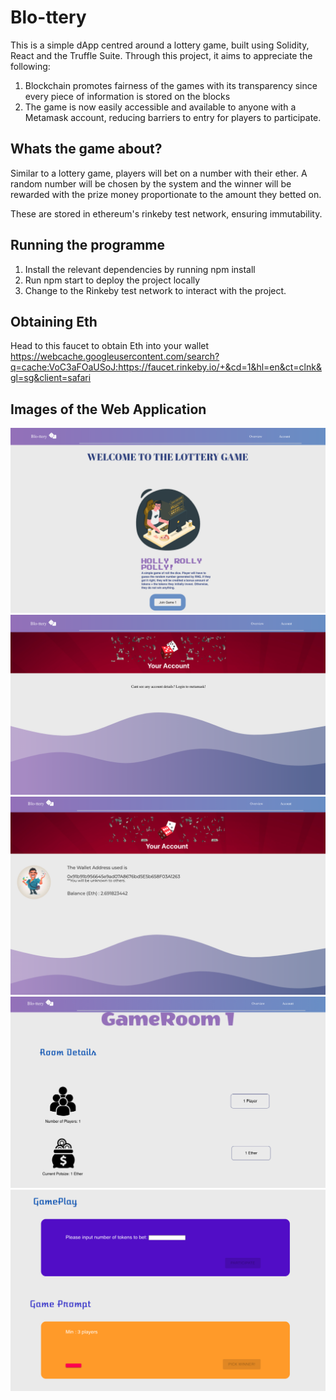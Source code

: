 # Blo-ttery

This is a simple dApp centred around a lottery game, built using Solidity, React and the Truffle Suite. Through this project, it aims to appreciate the following: 

1. Blockchain promotes fairness of the games with its transparency since every piece of information is stored on the blocks 
2. The game is now easily accessible and available to anyone with a Metamask account, reducing barriers to entry for players to participate. 



## Whats the game about? 

Similar to a lottery game, players will bet on a number with their ether. A random number will be chosen by the system and the winner will be rewarded with the prize money proportionate to the amount they betted on. 

These are stored in ethereum's rinkeby test network, ensuring immutability. 

## Running the programme 

1. Install the relevant dependencies by running npm install 
2. Run npm start to deploy the project locally 
3. Change to the Rinkeby test network to interact with the project. 

## Obtaining Eth 

Head to this faucet to obtain Eth into your wallet 
https://webcache.googleusercontent.com/search?q=cache:VoC3aFOaUSoJ:https://faucet.rinkeby.io/+&cd=1&hl=en&ct=clnk&gl=sg&client=safari

## Images of the Web Application 

![Overview](./images/Overview.png)
![AccountLocked](./images/Accountlocked.png)
![AccountUnlocked](./images/AccountLogged.png)
![Game](./images/GameRoom1.png)
![Games](./images/GameRoom2.png)

